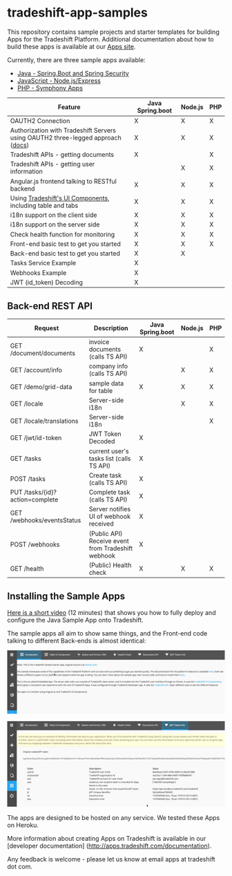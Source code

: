 # tradeshift-app-samples

This repository contains sample projects and starter templates for building Apps for the Tradeshift Platform.  Additional documentation about how to build these apps is available at our [Apps site](http://apps.tradeshift.com).

Currently, there are three sample apps available:
* [Java - Spring.Boot and Spring Security](java-springboot)
* [JavaScript - Node.js/Express](javascript/nodejs)
* [PHP - Symphony Apps](php-symfony)


| Feature   | Java Spring.boot | Node.js | PHP
| -------  |  -------   | -----------   | -----------
| OAUTH2 Connection | X | X | X
| Authorization with Tradeshift Servers using OAUTH2 three-legged approach ([docs](http://apps.tradeshift.com/developers/documentation/#app-authentication))  | X | X | X
| Tradeshift APIs - getting documents | X | | X
| Tradeshift APIs - getting user information |  | X | X
| Angular.js frontend talking to RESTful backend  | X | X | X
| Using [Tradeshift's UI Components](http://ui.tradeshift.com), including table and tabs  | X | X | X
| i18n support on the client side  | X | X | X
| i18n support on the server side  | X | X | X
| Check health function for monitoring  | X | X | X
| Front-end basic test to get you started  | X | X | X
| Back-end basic test to get you started  | X | X |
| Tasks Service Example  | X |  |  
| Webhooks Example  | X |  |  
| JWT (id_token) Decoding  | X |  |  


## Back-end REST API

| Request | Description | Java Spring.boot | Node.js | PHP
| --------|------- | ---- | ---- | ----
| GET  /document/documents | invoice documents (calls TS API) | X | | X
| GET  /account/info | company info (calls TS API) | | X | X
| GET  /demo/grid-data | sample data for table | X | X | X
| GET  /locale | Server-side i18n| | X | X
| GET  /locale/translations | Server-side i18n | | | X
| GET  /jwt/id-token | JWT Token Decoded | X |  |
| GET  /tasks | current user's tasks list (calls TS API)| X |  |
| POST /tasks | Create task (calls TS API) | X |  |
| PUT  /tasks/{id}?action=complete | Complete task (calls TS API) | X |  |
| GET  /webhooks/eventsStatus | Server notifies UI of webhook received | X |  | 
| POST /webhooks | (Public API) Receive event from Tradeshift webhook  | X |  |
| GET  /health | (Public) Health check | X | X | X


## Installing the Sample Apps 

[Here is a short video](https://drive.google.com/file/d/0Bx2z3BvoWzgtU05QdFludEROZ2c/view) (12 minutes) that shows you how to fully deploy and configure the Java Sample App onto Tradeshift. 

The sample apps all aim to show same things, and the Front-end code talking to different Back-ends is almost identical:

![Screenshot1](screenshots/screenshot1_intro.png)

![Screenshot2](screenshots/screenshot2_jwt.png)

The apps are designed to be hosted on any service. We tested these Apps on Heroku.

More information about creating Apps on Tradeshift is available in our [developer documentation] (http://apps.tradeshift.com/documentation).  

Any feedback is welcome - please let us know at email apps at tradeshift dot com.  
